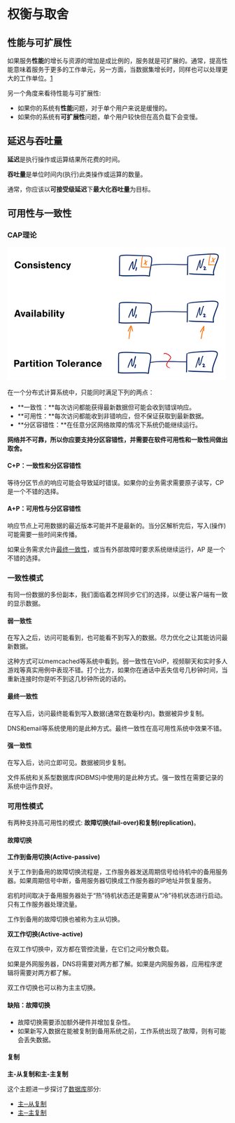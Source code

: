 # 权衡与取舍

## 性能与可扩展性

如果服务**性能**的增长与资源的增加是成比例的，服务就是可扩展的。通常，提高性能意味着服务于更多的工作单元，另一方面，当数据集增长时，同样也可以处理更大的工作单位。[1](http://www.allthingsdistributed.com/2006/03/a_word_on_scalability.html)

另一个角度来看待性能与可扩展性:

* 如果你的系统有**性能**问题，对于单个用户来说是缓慢的。
* 如果你的系统有**可扩展性**问题，单个用户较快但在高负载下会变慢。

## 延迟与吞吐量

**延迟**是执行操作或运算结果所花费的时间。

**吞吐量**是单位时间内\(执行\)此类操作或运算的数量。

通常，你应该以**可接受级延迟**下**最大化吞吐量**为目标。

## 可用性与一致性

### CAP理论

![](../.gitbook/assets/image%20%2888%29.png)

在一个分布式计算系统中，只能同时满足下列的两点：

* **一致性：**每次访问都能获得最新数据但可能会收到错误响应。
* **可用性：**每次访问都能收到非错响应，但不保证获取到最新数据。
* **分区容错性：**在任意分区网络故障的情况下系统仍能继续运行。

**网络并不可靠，所以你应要支持分区容错性，并需要在软件可用性和一致性间做出取舍。**

#### **C+P：一致性和分区容错性**

等待分区节点的响应可能会导致延时错误。如果你的业务需求需要原子读写，CP 是一个不错的选择。

#### **A+P：可用性与分区容错性**

响应节点上可用数据的最近版本可能并不是最新的。当分区解析完后，写入\(操作\)可能需要一些时间来传播。

如果业务需求允许[最终一致性](https://github.com/ZhuangZhe/system-design-primer/blob/master/README-zh-Hans.md#%E6%9C%80%E7%BB%88%E4%B8%80%E8%87%B4%E6%80%A7)，或当有外部故障时要求系统继续运行，AP 是一个不错的选择。

### 一致性模式

有同一份数据的多份副本，我们面临着怎样同步它们的选择，以便让客户端有一致的显示数据。

#### 弱一致性

在写入之后，访问可能看到，也可能看不到写入的数据。尽力优化之让其能访问最新数据。

这种方式可以memcached等系统中看到。弱一致性在VoIP，视频聊天和实时多人游戏等真实用例中表现不错。打个比方，如果你在通话中丢失信号几秒钟时间，当重新连接时你是听不到这几秒钟所说的话的。

#### 最终一致性

在写入后，访问最终能看到写入数据\(通常在数毫秒内\)。数据被异步复制。

DNS和email等系统使用的是此种方式。最终一致性在高可用性系统中效果不错。

#### 强一致性

在写入后，访问立即可见。数据被同步复制。

文件系统和关系型数据库\(RDBMS\)中使用的是此种方式。强一致性在需要记录的系统中运作良好。

### 可用性模式

有两种支持高可用性的模式: **故障切换\(fail-over\)和复制\(replication\)**。

#### 故障切换

**工作到备用切换\(Active-passive\)**

关于工作到备用的故障切换流程是，工作服务器发送周期信号给待机中的备用服务器。如果周期信号中断，备用服务器切换成工作服务器的IP地址并恢复服务。

宕机时间取决于备用服务器处于“热”待机状态还是需要从“冷”待机状态进行启动。只有工作服务器处理流量。

工作到备用的故障切换也被称为主从切换。

**双工作切换\(Active-active\)**

在双工作切换中，双方都在管控流量，在它们之间分散负载。

如果是外网服务器，DNS将需要对两方都了解。如果是内网服务器，应用程序逻辑将需要对两方都了解。

双工作切换也可以称为主主切换。

#### 缺陷：故障切换

* 故障切换需要添加额外硬件并增加复杂性。
* 如果新写入数据在能被复制到备用系统之前，工作系统出现了故障，则有可能会丢失数据。

#### 复制

**主-从复制和主-主复制**

这个主题进一步探讨了[数据库](https://github.com/ZhuangZhe/system-design-primer/blob/master/README-zh-Hans.md#%E6%95%B0%E6%8D%AE%E5%BA%93)部分:

* [主─从复制](https://github.com/ZhuangZhe/system-design-primer/blob/master/README-zh-Hans.md#%E4%B8%BB%E4%BB%8E%E5%A4%8D%E5%88%B6)
* [主─主复制](https://github.com/ZhuangZhe/system-design-primer/blob/master/README-zh-Hans.md#%E4%B8%BB%E4%B8%BB%E5%A4%8D%E5%88%B6)





